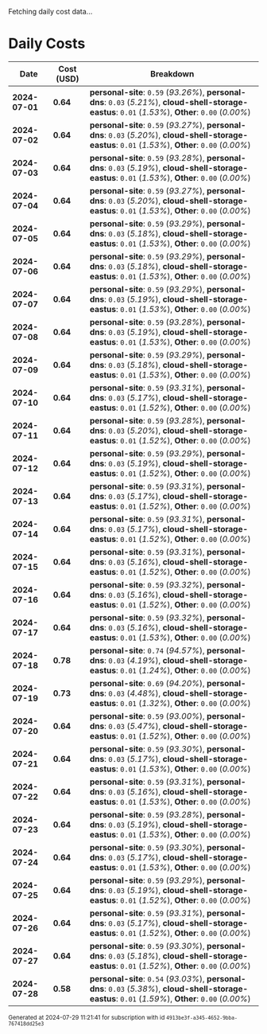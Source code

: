 Fetching daily cost data...
# Daily Costs

| Date | Cost (USD) | Breakdown |
|------|----------------|-----------|
| **2024-07-01** | **0.64** | **personal-site**: `0.59` (_93.26%_), **personal-dns**: `0.03` (_5.21%_), **cloud-shell-storage-eastus**: `0.01` (_1.53%_), **Other**: `0.00` (_0.00%_) |
| **2024-07-02** | **0.64** | **personal-site**: `0.59` (_93.27%_), **personal-dns**: `0.03` (_5.20%_), **cloud-shell-storage-eastus**: `0.01` (_1.53%_), **Other**: `0.00` (_0.00%_) |
| **2024-07-03** | **0.64** | **personal-site**: `0.59` (_93.28%_), **personal-dns**: `0.03` (_5.19%_), **cloud-shell-storage-eastus**: `0.01` (_1.53%_), **Other**: `0.00` (_0.00%_) |
| **2024-07-04** | **0.64** | **personal-site**: `0.59` (_93.27%_), **personal-dns**: `0.03` (_5.20%_), **cloud-shell-storage-eastus**: `0.01` (_1.53%_), **Other**: `0.00` (_0.00%_) |
| **2024-07-05** | **0.64** | **personal-site**: `0.59` (_93.29%_), **personal-dns**: `0.03` (_5.18%_), **cloud-shell-storage-eastus**: `0.01` (_1.53%_), **Other**: `0.00` (_0.00%_) |
| **2024-07-06** | **0.64** | **personal-site**: `0.59` (_93.29%_), **personal-dns**: `0.03` (_5.18%_), **cloud-shell-storage-eastus**: `0.01` (_1.53%_), **Other**: `0.00` (_0.00%_) |
| **2024-07-07** | **0.64** | **personal-site**: `0.59` (_93.29%_), **personal-dns**: `0.03` (_5.19%_), **cloud-shell-storage-eastus**: `0.01` (_1.53%_), **Other**: `0.00` (_0.00%_) |
| **2024-07-08** | **0.64** | **personal-site**: `0.59` (_93.28%_), **personal-dns**: `0.03` (_5.19%_), **cloud-shell-storage-eastus**: `0.01` (_1.53%_), **Other**: `0.00` (_0.00%_) |
| **2024-07-09** | **0.64** | **personal-site**: `0.59` (_93.29%_), **personal-dns**: `0.03` (_5.18%_), **cloud-shell-storage-eastus**: `0.01` (_1.53%_), **Other**: `0.00` (_0.00%_) |
| **2024-07-10** | **0.64** | **personal-site**: `0.59` (_93.31%_), **personal-dns**: `0.03` (_5.17%_), **cloud-shell-storage-eastus**: `0.01` (_1.52%_), **Other**: `0.00` (_0.00%_) |
| **2024-07-11** | **0.64** | **personal-site**: `0.59` (_93.28%_), **personal-dns**: `0.03` (_5.20%_), **cloud-shell-storage-eastus**: `0.01` (_1.52%_), **Other**: `0.00` (_0.00%_) |
| **2024-07-12** | **0.64** | **personal-site**: `0.59` (_93.29%_), **personal-dns**: `0.03` (_5.19%_), **cloud-shell-storage-eastus**: `0.01` (_1.52%_), **Other**: `0.00` (_0.00%_) |
| **2024-07-13** | **0.64** | **personal-site**: `0.59` (_93.31%_), **personal-dns**: `0.03` (_5.17%_), **cloud-shell-storage-eastus**: `0.01` (_1.52%_), **Other**: `0.00` (_0.00%_) |
| **2024-07-14** | **0.64** | **personal-site**: `0.59` (_93.31%_), **personal-dns**: `0.03` (_5.17%_), **cloud-shell-storage-eastus**: `0.01` (_1.52%_), **Other**: `0.00` (_0.00%_) |
| **2024-07-15** | **0.64** | **personal-site**: `0.59` (_93.31%_), **personal-dns**: `0.03` (_5.16%_), **cloud-shell-storage-eastus**: `0.01` (_1.52%_), **Other**: `0.00` (_0.00%_) |
| **2024-07-16** | **0.64** | **personal-site**: `0.59` (_93.32%_), **personal-dns**: `0.03` (_5.16%_), **cloud-shell-storage-eastus**: `0.01` (_1.52%_), **Other**: `0.00` (_0.00%_) |
| **2024-07-17** | **0.64** | **personal-site**: `0.59` (_93.32%_), **personal-dns**: `0.03` (_5.16%_), **cloud-shell-storage-eastus**: `0.01` (_1.53%_), **Other**: `0.00` (_0.00%_) |
| **2024-07-18** | **0.78** | **personal-site**: `0.74` (_94.57%_), **personal-dns**: `0.03` (_4.19%_), **cloud-shell-storage-eastus**: `0.01` (_1.24%_), **Other**: `0.00` (_0.00%_) |
| **2024-07-19** | **0.73** | **personal-site**: `0.69` (_94.20%_), **personal-dns**: `0.03` (_4.48%_), **cloud-shell-storage-eastus**: `0.01` (_1.32%_), **Other**: `0.00` (_0.00%_) |
| **2024-07-20** | **0.64** | **personal-site**: `0.59` (_93.00%_), **personal-dns**: `0.03` (_5.47%_), **cloud-shell-storage-eastus**: `0.01` (_1.52%_), **Other**: `0.00` (_0.00%_) |
| **2024-07-21** | **0.64** | **personal-site**: `0.59` (_93.30%_), **personal-dns**: `0.03` (_5.17%_), **cloud-shell-storage-eastus**: `0.01` (_1.53%_), **Other**: `0.00` (_0.00%_) |
| **2024-07-22** | **0.64** | **personal-site**: `0.59` (_93.31%_), **personal-dns**: `0.03` (_5.16%_), **cloud-shell-storage-eastus**: `0.01` (_1.53%_), **Other**: `0.00` (_0.00%_) |
| **2024-07-23** | **0.64** | **personal-site**: `0.59` (_93.28%_), **personal-dns**: `0.03` (_5.19%_), **cloud-shell-storage-eastus**: `0.01` (_1.53%_), **Other**: `0.00` (_0.00%_) |
| **2024-07-24** | **0.64** | **personal-site**: `0.59` (_93.30%_), **personal-dns**: `0.03` (_5.17%_), **cloud-shell-storage-eastus**: `0.01` (_1.53%_), **Other**: `0.00` (_0.00%_) |
| **2024-07-25** | **0.64** | **personal-site**: `0.59` (_93.29%_), **personal-dns**: `0.03` (_5.19%_), **cloud-shell-storage-eastus**: `0.01` (_1.52%_), **Other**: `0.00` (_0.00%_) |
| **2024-07-26** | **0.64** | **personal-site**: `0.59` (_93.31%_), **personal-dns**: `0.03` (_5.17%_), **cloud-shell-storage-eastus**: `0.01` (_1.52%_), **Other**: `0.00` (_0.00%_) |
| **2024-07-27** | **0.64** | **personal-site**: `0.59` (_93.30%_), **personal-dns**: `0.03` (_5.18%_), **cloud-shell-storage-eastus**: `0.01` (_1.52%_), **Other**: `0.00` (_0.00%_) |
| **2024-07-28** | **0.58** | **personal-site**: `0.54` (_93.03%_), **personal-dns**: `0.03` (_5.38%_), **cloud-shell-storage-eastus**: `0.01` (_1.59%_), **Other**: `0.00` (_0.00%_) |


<sup>Generated at 2024-07-29 11:21:41 for subscription with id `4913be3f-a345-4652-9bba-767418dd25e3`</sup>

